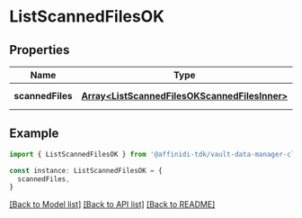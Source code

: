 # ListScannedFilesOK

## Properties

| Name             | Type                                                                                           | Description | Notes                  |
| ---------------- | ---------------------------------------------------------------------------------------------- | ----------- | ---------------------- |
| **scannedFiles** | [**Array&lt;ListScannedFilesOKScannedFilesInner&gt;**](ListScannedFilesOKScannedFilesInner.md) |             | [default to undefined] |

## Example

```typescript
import { ListScannedFilesOK } from '@affinidi-tdk/vault-data-manager-client'

const instance: ListScannedFilesOK = {
  scannedFiles,
}
```

[[Back to Model list]](../README.md#documentation-for-models) [[Back to API list]](../README.md#documentation-for-api-endpoints) [[Back to README]](../README.md)
